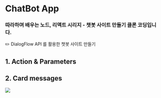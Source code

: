 # ChatBot App

### 따라하며 배우는 노드, 리액트 시리지 - 챗봇 사이트 만들기 클론 코딩입니다.

✏️ DialogFlow API 를 활용한 챗봇 사이트 만들기

## 1. Action & Parameters

<imag src="https://github.com/user-attachments/assets/a8e22e79-c6c4-458d-b13b-a0e51686bcaf">

## 2. Card messages

<img src="https://github.com/user-attachments/assets/9d610e1d-019d-40fb-b899-ca04fc249852">
